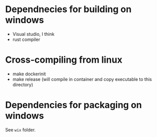 # Dependnecies for building on windows
* Visual studio, I think
* rust compiler

# Cross-compiling from linux
* make dockerinit
* make release (will compile in container and copy executable to this directory)

# Dependencies for packaging on windows
See `wix` folder.
